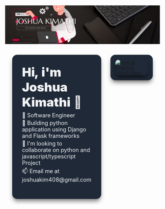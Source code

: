 
![image](3.png)

<div align="center" style="font-family: 'Inter', sans-serif; color: #f3f4f6;">
  <table style="width: 100%; max-width: 1024px; border-collapse: separate; border-spacing: 16px;">
    <tr>
      <td style="width: 50%; vertical-align: top;">
       <div style="background-color: #1f2937; border-radius: 16px; padding: 32px; box-shadow: 0 10px 15px -3px rgba(0, 0, 0, 0.5), 0 4px 6px -2px rgba(0, 0, 0, 0.1);">
         <div style="display: flex; flex-direction: column; font-size: 18px; margin-bottom: 16px;">
          <div style="font-size: 40px; font-weight: 900; margin-bottom: 8px;">Hi, i'm Joshua Kimathi 👋</div>
          <div style="margin-bottom: 4px;">🔭 Software Engineer</div>
          <div style="margin-bottom: 4px;">🐍 Building python application using Django and Flask frameworks</div>
          <div style="margin-bottom: 4px;">👯 I'm looking to collaborate on python and javascript/typescript Project</div>
          <div style="margin-bottom: 4px;">📫 Email me at joshuakim408@gmail.com</div>
        </div>
      </div>
      </td>
      <td style="width: 50%; vertical-align: top;">
        <div style="background-color: #1f2937; border-radius: 16px; padding: 16px; display: flex; align-items: center; justify-content: center; height: 100%; box-shadow: 0 10px 15px -3px rgba(0, 0, 0, 0.5), 0 4px 6px -2px rgba(0, 0, 0, 0.1);">
          <div style="width: 100%;">
            <a href="https://github.com/hakimizz-tech" target="_blank" rel="noopener noreferrer" style="display: block;">
              <img
                src="https://github-readme-stats.vercel.app/api?username=hakimizz-tech&show_icons=true&theme=dark&hide_border=true&border_radius=10"
                alt="Joshua Kimathi's GitHub Stats"
                style="width: 100%; height: auto; border-radius: 12px; box-shadow: 0 10px 15px -3px rgba(0, 0, 0, 0.5), 0 4px 6px -2px rgba(0, 0, 0, 0.1);"
              />
            </a>
          </div>
        </div>
      </td>
    </tr>
  </table>
</div>

<!--
**hakimizz-tech/hakimizz-tech** is a ✨ _special_ ✨ repository because its `README.md` (this file) appears on your GitHub profile.

Here are some ideas to get you started:

- 🔭 I’m currently working on ...
- 🌱 I’m currently learning ...
- 👯 I’m looking to collaborate on ...
- 🤔 I’m looking for help with ...
- 💬 Ask me about ...
- 📫 How to reach me: ...
- 😄 Pronouns: ...
- ⚡ Fun fact: ...
-->
